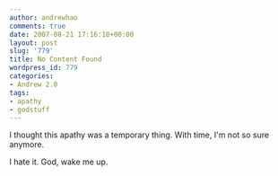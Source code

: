 ```yaml
---
author: andrewhao
comments: true
date: 2007-08-21 17:16:18+00:00
layout: post
slug: '779'
title: No Content Found
wordpress_id: 779
categories:
- Andrew 2.0
tags:
- apathy
- godstuff
---
```


I thought this apathy was a temporary thing. With time, I'm not so sure anymore.

I hate it. God, wake me up.
